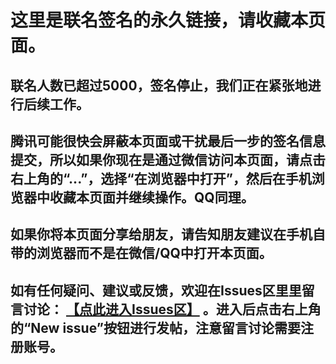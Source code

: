 这里是联名签名的永久链接，请收藏本页面。
====================

联名人数已超过5000，签名停止，我们正在紧张地进行后续工作。
---------------------

腾讯可能很快会屏蔽本页面或干扰最后一步的签名信息提交，所以如果你现在是通过微信访问本页面，请点击右上角的“...”，选择“在浏览器中打开”，然后在手机浏览器中收藏本页面并继续操作。QQ同理。
---------------------

如果你将本页面分享给朋友，请告知朋友建议在手机自带的浏览器而不是在微信/QQ中打开本页面。
---------------------

如有任何疑问、建议或反馈，欢迎在Issues区里里留言讨论： [【点此进入Issues区】](https://github.com/lehui99/tdw/issues) 。进入后点击右上角的“New issue”按钮进行发帖，注意留言讨论需要注册账号。
---------------------
